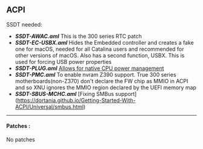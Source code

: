 
## ACPI

SSDT needed:

* ***SSDT-AWAC.aml*** This is the 300 series RTC patch
* ***SSDT-EC-USBX.aml*** Hides the Embedded controller and creates a fake one for macOS, needed for all Catalina users and recommended for other versions of macOS. Also has a second function, USBX. This is used for forcing USB power properties
* ***SSDT-PLUG.aml*** [Allows for native CPU power management](https://dortania.github.io/Getting-Started-With-ACPI/Universal/plug-methods/prebuilt.html)
* ***SSDT-PMC.aml*** To enable nvram Z390 support. True 300 series motherboards(non-Z370) don't declare the FW chip as MMIO in ACPI and so XNU ignores the MMIO region declared by the UEFI memory map
* ***SSDT-SBUS-MCHC.aml*** [Fixing SMBus support] (https://dortania.github.io/Getting-Started-With-ACPI/Universal/smbus.html)

---
#### Patches :

No patches